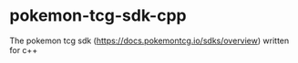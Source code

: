 # pokemon-tcg-sdk-cpp
The pokemon tcg sdk (https://docs.pokemontcg.io/sdks/overview) written for c++
